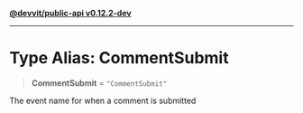[**@devvit/public-api v0.12.2-dev**](../README.md)

---

# Type Alias: CommentSubmit

> **CommentSubmit** = `"CommentSubmit"`

The event name for when a comment is submitted
